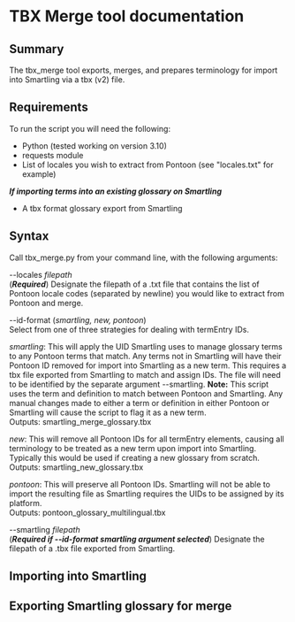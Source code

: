# TBX Merge tool documentation

## Summary

The tbx_merge tool exports, merges, and prepares terminology for import into Smartling via a tbx (v2) file.

## Requirements

To run the script you will need the following:
- Python (tested working on version 3.10)
- requests module
- List of locales you wish to extract from Pontoon (see "locales.txt" for example)

***If importing terms into an existing glossary on Smartling***
- A tbx format glossary export from Smartling

## Syntax

Call tbx_merge.py from your command line, with the following arguments:

--locales *filepath*  
(***Required***) Designate the filepath of a .txt file that contains the list of Pontoon locale codes (separated by newline) you would like to extract from Pontoon and merge.

--id-format (*smartling, new, pontoon*)  
Select from one of three strategies for dealing with termEntry IDs.

*smartling*: This will apply the UID Smartling uses to manage glossary terms to any Pontoon terms that match. Any terms not in Smartling will have their Pontoon ID removed for import into Smartling as a new term. This requires a tbx file exported from Smartling to match and assign IDs. The file will need to be identified by the separate argument --smartling.
**Note:** This script uses the term and definition to match between Pontoon and Smartling. Any manual changes made to either a term or definition in either Pontoon or Smartling will cause the script to flag it as a new term.  
Outputs: smartling_merge_glossary.tbx

*new*: This will remove all Pontoon IDs for all termEntry elements, causing all terminology to be treated as a new term upon import into Smartling. Typically this would be used if creating a new glossary from scratch.  
Outputs: smartling_new_glossary.tbx

*pontoon*: This will preserve all Pontoon IDs. Smartling will not be able to import the resulting file as Smartling requires the UIDs to be assigned by its platform.  
Outputs: pontoon_glossary_multilingual.tbx

--smartling *filepath*  
(***Required if --id-format smartling argument selected***) Designate the filepath of a .tbx file exported from Smartling.

## Importing into Smartling

## Exporting Smartling glossary for merge
